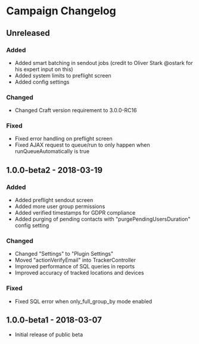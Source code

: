 # Campaign Changelog

## Unreleased
### Added
- Added smart batching in sendout jobs (credit to Oliver Stark @ostark for his expert input on this)
- Added system limits to preflight screen
- Added config settings

### Changed
- Changed Craft version requirement to 3.0.0-RC16

### Fixed
- Fixed error handling on preflight screen
- Fixed AJAX request to queue/run to only happen when runQueueAutomatically is true

## 1.0.0-beta2 - 2018-03-19
### Added
- Added preflight sendout screen
- Added more user group permissions
- Added verified timestamps for GDPR compliance
- Added purging of pending contacts with "purgePendingUsersDuration" config setting

### Changed
- Changed "Settings" to "Plugin Settings"
- Moved "actionVerifyEmail" into TrackerController
- Improved performance of SQL queries in reports
- Improved accuracy of tracked locations and devices

### Fixed
- Fixed SQL error when only_full_group_by mode enabled

## 1.0.0-beta1 - 2018-03-07
- Initial release of public beta